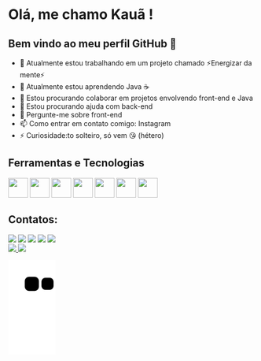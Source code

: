 # Olá, me chamo Kauã ! 
## Bem vindo ao meu perfil GitHub 👋

- 🔭 Atualmente estou trabalhando em um projeto chamado ⚡Energizar da mente⚡
- 🌱 Atualmente estou aprendendo Java ☕
- 👯 Estou procurando colaborar em projetos envolvendo front-end e Java
- 🤔 Estou procurando ajuda com back-end
- 💬 Pergunte-me sobre front-end
- 📫 Como entrar em contato comigo: Instagram
- ⚡ Curiosidade:to solteiro, só vem 😘 (hétero)

## Ferramentas e Tecnologias

<img src="https://cdn.jsdelivr.net/gh/devicons/devicon/icons/html5/html5-original.svg" width="40" height="40" /> <img src="https://cdn.jsdelivr.net/gh/devicons/devicon/icons/css3/css3-original.svg" width="40" height="40" />
<img src="https://cdn.jsdelivr.net/gh/devicons/devicon/icons/bootstrap/bootstrap-original.svg" width="40" height="40" /> <img src="https://cdn.jsdelivr.net/gh/devicons/devicon/icons/figma/figma-original.svg" width="40" height="40" /> <img src="https://cdn.jsdelivr.net/gh/devicons/devicon/icons/git/git-original.svg" width="40" height="40"  /> <img src="https://cdn.jsdelivr.net/gh/devicons/devicon/icons/javascript/javascript-original.svg" width="40" height="40" /> <img src="https://cdn.jsdelivr.net/gh/devicons/devicon/icons/jquery/jquery-original.svg" width="40" height="40" /> 


 
 

  
 




## Contatos:

<div>
<a href="https://www.youtube.com/seu-canal-youtube-aqui" target="_blank"><img src="https://img.shields.io/badge/YouTube-FF0000?style=for-the-badge&logo=youtube&logoColor=white" target="_blank"></a>
<a href="https://instagram.com/seu-usuário-instagram-aqui" target="_blank"><img src="https://img.shields.io/badge/-Instagram-%23E4405F?style=for-the-badge&logo=instagram&logoColor=white" target="_blank"></a>
<a href="https://www.twitch.tv/seu-usuário-aqui" target="_blank"><img src="https://img.shields.io/badge/Twitch-9146FF?style=for-the-badge&logo=twitch&logoColor=white" target="_blank"></a>
<a href = "mailto:contato@seu-usuário-aqui"><img src="https://img.shields.io/badge/Gmail-D14836?style=for-the-badge&logo=gmail&logoColor=white" target="_blank"></a>
<a href="https://www.linkedin.com/in/seu-usuário-linkedln-aqui" target="_blank"><img src="https://img.shields.io/badge/-LinkedIn-%230077B5?style=for-the-badge&logo=linkedin&logoColor=white" target="_blank"></a>   
</div>
  
  
  <div>
<a href="https://github.com/Kauaprestes1">
<img height="180em" src="https://github-readme-stats.vercel.app/api/top-langs/?username=Kauaprestes1&layout=compact&langs_count=7&theme=dracula"/>
<img height="180em" src="https://github-readme-stats.vercel.app/api?username=Kauaprestes1&show_icons=true&theme=dracula&include_all_commits=true&count_private=true"/>
</div>
  
  ![Snake animation](https://github.com/rafaballerini/rafaballerini/blob/output/github-contribution-grid-snake.svg)
 
 

  
 
